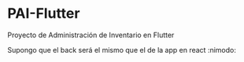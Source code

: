 # PAI-Flutter
Proyecto de Administración de Inventario en Flutter

Supongo que el back será el mismo que el de la app en react :nimodo:
